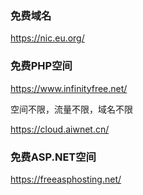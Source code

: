 ### 免费域名
https://nic.eu.org/

### 免费PHP空间
https://www.infinityfree.net/

空间不限，流量不限，域名不限

https://cloud.aiwnet.cn/

### 免费ASP.NET空间
https://freeasphosting.net/
